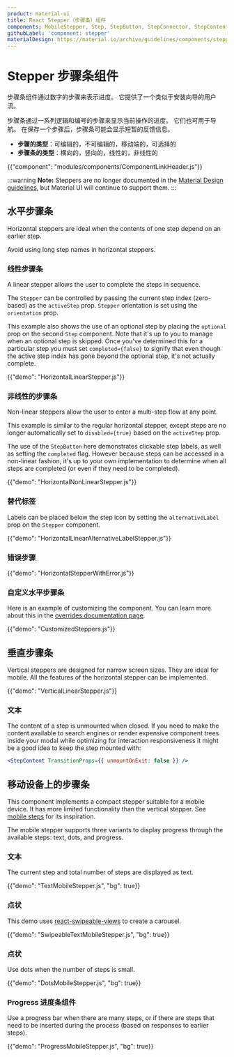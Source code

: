 ```yaml
---
product: material-ui
title: React Stepper（步骤条）组件
components: MobileStepper, Step, StepButton, StepConnector, StepContent, StepIcon, StepLabel, Stepper
githubLabel: 'component: stepper'
materialDesign: https://material.io/archive/guidelines/components/steppers.html
---
```


# Stepper 步骤条组件

<p class="description">步骤条组件通过数字的步骤来表示进度。 它提供了一个类似于安装向导的用户流。</p>

步骤条通过一系列逻辑和编号的步骤来显示当前操作的进度。 它们也可用于导航。 在保存一个步骤后，步骤条可能会显示短暂的反馈信息。

- **步骤的类型**：可编辑的，不可编辑的，移动端的，可选择的
- **步骤条的类型**：横向的，竖向的，线性的，非线性的

{{"component": "modules/components/ComponentLinkHeader.js"}}

:::warning
**Note:** Steppers are no longer documented in the [Material Design guidelines](https://material.io/), but Material UI will continue to support them.
:::

## 水平步骤条

Horizontal steppers are ideal when the contents of one step depend on an earlier step.

Avoid using long step names in horizontal steppers.

### 线性步骤条

A linear stepper allows the user to complete the steps in sequence.

The `Stepper` can be controlled by passing the current step index (zero-based) as the `activeStep` prop. `Stepper` orientation is set using the `orientation` prop.

This example also shows the use of an optional step by placing the `optional` prop on the second `Step` component. Note that it's up to you to manage when an optional step is skipped. Once you've determined this for a particular step you must set `completed={false}` to signify that even though the active step index has gone beyond the optional step, it's not actually complete.

{{"demo": "HorizontalLinearStepper.js"}}

### 非线性的步骤条

Non-linear steppers allow the user to enter a multi-step flow at any point.

This example is similar to the regular horizontal stepper, except steps are no longer automatically set to `disabled={true}` based on the `activeStep` prop.

The use of the `StepButton` here demonstrates clickable step labels, as well as setting the `completed` flag. However because steps can be accessed in a non-linear fashion, it's up to your own implementation to determine when all steps are completed (or even if they need to be completed).

{{"demo": "HorizontalNonLinearStepper.js"}}

### 替代标签

Labels can be placed below the step icon by setting the `alternativeLabel` prop on the `Stepper` component.

{{"demo": "HorizontalLinearAlternativeLabelStepper.js"}}

### 错误步骤

{{"demo": "HorizontalStepperWithError.js"}}

### 自定义水平步骤条

Here is an example of customizing the component. You can learn more about this in the [overrides documentation page](/material-ui/customization/how-to-customize/).

{{"demo": "CustomizedSteppers.js"}}

## 垂直步骤条

Vertical steppers are designed for narrow screen sizes. They are ideal for mobile. All the features of the horizontal stepper can be implemented.

{{"demo": "VerticalLinearStepper.js"}}

### 文本

The content of a step is unmounted when closed. If you need to make the content available to search engines or render expensive component trees inside your modal while optimizing for interaction responsiveness it might be a good idea to keep the step mounted with:

```jsx
<StepContent TransitionProps={{ unmountOnExit: false }} />
```

## 移动设备上的步骤条

This component implements a compact stepper suitable for a mobile device. It has more limited functionality than the vertical stepper. See [mobile steps](https://material.io/archive/guidelines/components/steppers.html#steppers-types-of-steps) for its inspiration.

The mobile stepper supports three variants to display progress through the available steps: text, dots, and progress.

### 文本

The current step and total number of steps are displayed as text.

{{"demo": "TextMobileStepper.js", "bg": true}}

### 点状

This demo uses [react-swipeable-views](https://github.com/oliviertassinari/react-swipeable-views) to create a carousel.

{{"demo": "SwipeableTextMobileStepper.js", "bg": true}}

### 点状

Use dots when the number of steps is small.

{{"demo": "DotsMobileStepper.js", "bg": true}}

### Progress 进度条组件

Use a progress bar when there are many steps, or if there are steps that need to be inserted during the process (based on responses to earlier steps).

{{"demo": "ProgressMobileStepper.js", "bg": true}}
